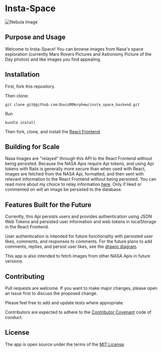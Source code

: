 # Insta-Space

![Nebula Image](https://lh3.googleusercontent.com/YGJ77qN9KiwctZgfqV8Bf3hNo0rZvcFaPKDTkvtS6kVbtwyCS80Pm6dpXzJCCLZE1Q)

## Purpose and Usage

Welcome to Insta-Space! You can browse images from Nasa's space exploration (currently Mars Rovers Pictures and Astronomy Picture of the Day photos) and like images you find appealing.

## Installation

First, fork this repository.

Then clone:
```
git clone git@github.com:DavidRMorphew/insta_space_backend.git
```

Run
```
bundle install
```

Then fork, clone, and install the [React Frontend](https://github.com/DavidRMorphew/insta_space_frontend).

## Building for Scale

Nasa Images are "relayed" through this API to the React Frontend without being persisted. Because the NASA Apis require Api tokens, and using Api tokens with Rails is generally more secure than when used with React, images are fetched from the NASA Api, formatted, and then sent with relevant information to the React Frontend without being persisted. You can read more about my choice to relay information [here](https://davidrmorphew.medium.com/relaying-data-through-a-backend-api-6e7baf39619e). Only if liked or commented on will an image be persisted to the database.

## Features Built for the Future

Currently, this Api persists users and provides authentication using JSON Web Tokens and persisted user information and web tokens in localStorage in the React Frontend.

User authentication is intended for future functionality with persisted user likes, comments, and responses to comments. For the future plans to add comments, replies, and persist user likes, see the  [drawio diagram](/Users/Morpheus299800/Projects/coding_challenges/my-insta-space-split/insta-space-backend/insta_space_backend/database_table.png).

This app is also intended to fetch images from other NASA Apis in future versions.

## Contributing

Pull requests are welcome. If you want to make major changes, please open an issue first to discuss the proposed change.

Please feel free to add and update tests where appropriate.

Contributors are expected to adhere to the [Contributor Covenant](https://www.contributor-covenant.org/) code of conduct.

## License
The app is open source under the terms of the [MIT License](https://github.com/DavidRMorphew/insta_space_backend/blob/main/LICENSE.TXT).